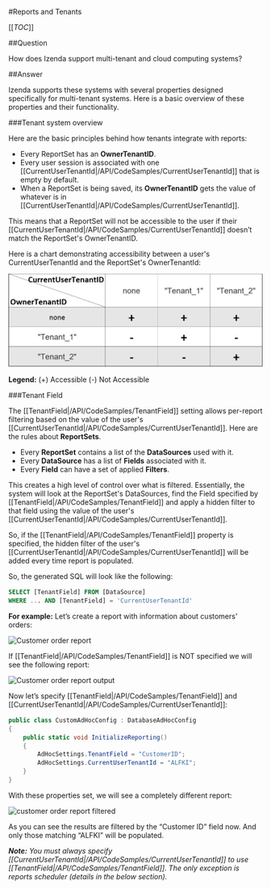 #Reports and Tenants

[[_TOC_]]

##Question

How does Izenda support multi-tenant and cloud computing systems?

##Answer

Izenda supports these systems with several properties designed specifically for multi-tenant systems. Here is a basic overview of these properties and their functionality.

###Tenant system overview

Here are the basic principles behind how tenants integrate with reports:

* Every ReportSet has an **OwnerTenantID**.
* Every user session is associated with one [[CurrentUserTenantId|/API/CodeSamples/CurrentUserTenantId]] that is empty by default.
* When a ReportSet is being saved, its **OwnerTenantID** gets the value of whatever is in [[CurrentUserTenantId|/API/CodeSamples/CurrentUserTenantId]].

This means that a ReportSet will not be accessible to the user if their [[CurrentUserTenantId|/API/CodeSamples/CurrentUserTenantId]] doesn’t match the ReportSet's OwnerTenantID.

Here is a chart demonstrating accessibility between a user's CurrentUserTenantId and the ReportSet's OwnerTenantId:

![Tenant Table](/FAQ/Questions/reports-and-tenants/tenant_table.PNG)

**Legend:** (+) Accessible (-) Not Accessible

###Tenant Field

The [[TenantField|/API/CodeSamples/TenantField]] setting allows per-report filtering based on the value of the user's [[CurrentUserTenantId|/API/CodeSamples/CurrentUserTenantId]]. Here are the rules about **ReportSets**.

* Every **ReportSet** contains a list of the **DataSources** used with it. 
* Every **DataSource** has a list of **Fields** associated with it.
* Every **Field** can have a set of applied **Filters**.

This creates a high level of control over what is filtered. Essentially, the system will look at the ReportSet's DataSources, find the Field specified by [[TenantField|/API/CodeSamples/TenantField]] and apply a hidden filter to that field using the value of the user's [[CurrentUserTenantId|/API/CodeSamples/CurrentUserTenantId]].

So, if the [[TenantField|/API/CodeSamples/TenantField]] property is specified, the hidden filter of the user's [[CurrentUserTenantId|/API/CodeSamples/CurrentUserTenantId]] will be added every time report is populated.

So, the generated SQL will look like the following:

```sql
SELECT [TenantField] FROM [DataSource]
WHERE ... AND [TenantField] = 'CurrentUserTenantId'
```

**For example:**
Let’s create a report with information about customers' orders:

![Customer order report]()

If [[TenantField|/API/CodeSamples/TenantField]] is NOT specified we will see the following report:

![Customer order report output]()

Now let’s specify [[TenantField|/API/CodeSamples/TenantField]] and [[CurrentUserTenantId|/API/CodeSamples/CurrentUserTenantId]]:

```csharp
public class CustomAdHocConfig : DatabaseAdHocConfig
{
	public static void InitializeReporting()
	{
		AdHocSettings.TenantField = "CustomerID";
		AdHocSettings.CurrentUserTenantId = "ALFKI";
	}
}
```

With these properties set, we will see a completely different report:

![customer order report filtered]()

As you can see the results are filtered by the “Customer ID” field now. And only those matching “ALFKI” will be populated.

_**Note:** You must always specify [[CurrentUserTenantId|/API/CodeSamples/CurrentUserTenantId]] to use [[TenantField|/API/CodeSamples/TenantField]]. The only exception is reports scheduler (details in the below section)._